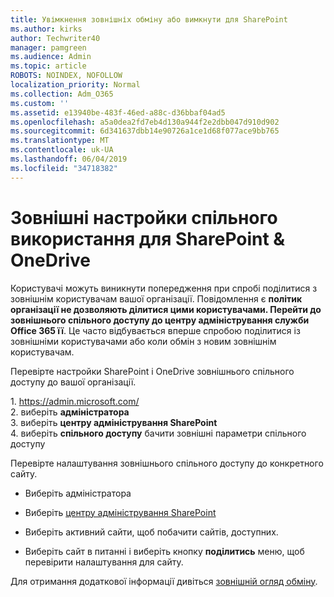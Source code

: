 ```yaml
---
title: Увімкнення зовнішніх обміну або вимкнути для SharePoint
ms.author: kirks
author: Techwriter40
manager: pamgreen
ms.audience: Admin
ms.topic: article
ROBOTS: NOINDEX, NOFOLLOW
localization_priority: Normal
ms.collection: Adm_O365
ms.custom: ''
ms.assetid: e13940be-483f-46ed-a88c-d36bbaf04ad5
ms.openlocfilehash: a5a0dea2fd7eb4d130a944f2e2dbb047d910d902
ms.sourcegitcommit: 6d341637dbb14e90726a1ce1d68f077ace9bb765
ms.translationtype: MT
ms.contentlocale: uk-UA
ms.lasthandoff: 06/04/2019
ms.locfileid: "34718382"
---
```

# <a name="external-sharing-settings-for-sharepoint--onedrive"></a>Зовнішні настройки спільного використання для SharePoint & OneDrive

Користувачі можуть виникнути попередження при спробі поділитися з зовнішнім користувачам вашої організації. Повідомлення є **політик організації не дозволяють ділитися цими користувачами. Перейти до зовнішнього спільного доступу до центру адміністрування служби Office 365 її**. Це часто відбувається вперше спробою поділитися із зовнішніми користувачами або коли обмін з новим зовнішнім користувачам.

Перевірте настройки SharePoint і OneDrive зовнішнього спільного доступу до вашої організації.&nbsp;</strong></p> <p>1.&nbsp;<a href="https://admin.microsoft.com/AdminPortal/Home#/homepage">https://admin.microsoft.com/</a><br />2. виберіть <strong>адміністратора</strong><br />3. виберіть <strong>центру адміністрування SharePoint</strong><br />4. виберіть <strong>спільного доступу</strong> бачити зовнішні параметри спільного доступу

Перевірте налаштування зовнішнього спільного доступу до конкретного сайту.

- Виберіть адміністратора

- Виберіть [центру адміністрування SharePoint](https://admin.microsoft.com/AdminPortal/Home#/homepage">https://admin.microsoft.com/)

- Виберіть активний сайти, щоб побачити сайтів, доступних.
- Виберіть сайт в питанні і виберіть кнопку **поділитись** меню, щоб перевірити налаштування для сайту.

Для отримання додаткової інформації дивіться [зовнішній огляд обміну](https://docs.microsoft.com/en-us/sharepoint/external-sharing-overview).